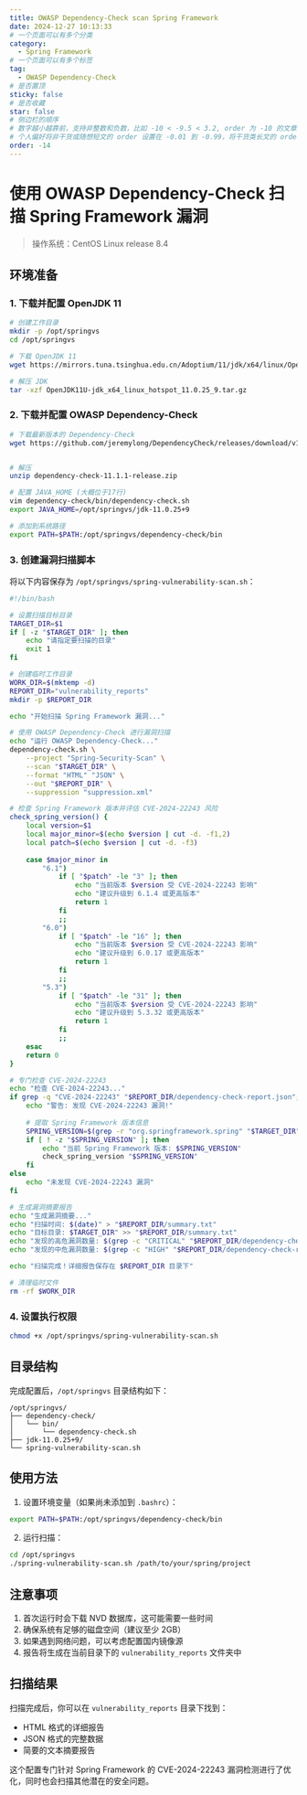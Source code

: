 ```yaml
---
title: OWASP Dependency-Check scan Spring Framework
date: 2024-12-27 10:13:33
# 一个页面可以有多个分类
category:
  - Spring Framework
# 一个页面可以有多个标签
tag:
  - OWASP Dependency-Check
# 是否置顶
sticky: false
# 是否收藏
star: false
# 侧边栏的顺序
# 数字越小越靠前，支持非整数和负数，比如 -10 < -9.5 < 3.2, order 为 -10 的文章会最靠上。
# 个人偏好将非干货或随想短文的 order 设置在 -0.01 到 -0.99，将干货类长文的 order 设置在 -1 到负无穷。每次新增文章都会在上一篇的基础上递减 order 值。
order: -14
---
```




# 使用 OWASP Dependency-Check 扫描 Spring Framework 漏洞
> 操作系统：CentOS Linux release 8.4

## 环境准备

### 1. 下载并配置 OpenJDK 11
```bash
# 创建工作目录
mkdir -p /opt/springvs
cd /opt/springvs

# 下载 OpenJDK 11
wget https://mirrors.tuna.tsinghua.edu.cn/Adoptium/11/jdk/x64/linux/OpenJDK11U-jdk_x64_linux_hotspot_11.0.25_9.tar.gz

# 解压 JDK
tar -xzf OpenJDK11U-jdk_x64_linux_hotspot_11.0.25_9.tar.gz
```

### 2. 下载并配置 OWASP Dependency-Check
```bash
# 下载最新版本的 Dependency-Check
wget https://github.com/jeremylong/DependencyCheck/releases/download/v11.1.1/dependency-check-11.1.1-release.zip


# 解压
unzip dependency-check-11.1.1-release.zip

# 配置 JAVA_HOME (大概位于17行)
vim dependency-check/bin/dependency-check.sh 
export JAVA_HOME=/opt/springvs/jdk-11.0.25+9

# 添加到系统路径
export PATH=$PATH:/opt/springvs/dependency-check/bin
```

### 3. 创建漏洞扫描脚本
将以下内容保存为 `/opt/springvs/spring-vulnerability-scan.sh`：

```bash
#!/bin/bash

# 设置扫描目标目录
TARGET_DIR=$1
if [ -z "$TARGET_DIR" ]; then
    echo "请指定要扫描的目录"
    exit 1
fi

# 创建临时工作目录
WORK_DIR=$(mktemp -d)
REPORT_DIR="vulnerability_reports"
mkdir -p $REPORT_DIR

echo "开始扫描 Spring Framework 漏洞..."

# 使用 OWASP Dependency-Check 进行漏洞扫描
echo "运行 OWASP Dependency-Check..."
dependency-check.sh \
    --project "Spring-Security-Scan" \
    --scan "$TARGET_DIR" \
    --format "HTML" "JSON" \
    --out "$REPORT_DIR" \
    --suppression "suppression.xml"

# 检查 Spring Framework 版本并评估 CVE-2024-22243 风险
check_spring_version() {
    local version=$1
    local major_minor=$(echo $version | cut -d. -f1,2)
    local patch=$(echo $version | cut -d. -f3)
    
    case $major_minor in
        "6.1")
            if [ "$patch" -le "3" ]; then
                echo "当前版本 $version 受 CVE-2024-22243 影响"
                echo "建议升级到 6.1.4 或更高版本"
                return 1
            fi
            ;;
        "6.0")
            if [ "$patch" -le "16" ]; then
                echo "当前版本 $version 受 CVE-2024-22243 影响"
                echo "建议升级到 6.0.17 或更高版本"
                return 1
            fi
            ;;
        "5.3")
            if [ "$patch" -le "31" ]; then
                echo "当前版本 $version 受 CVE-2024-22243 影响"
                echo "建议升级到 5.3.32 或更高版本"
                return 1
            fi
            ;;
    esac
    return 0
}

# 专门检查 CVE-2024-22243
echo "检查 CVE-2024-22243..."
if grep -q "CVE-2024-22243" "$REPORT_DIR/dependency-check-report.json"; then
    echo "警告: 发现 CVE-2024-22243 漏洞!"
    
    # 提取 Spring Framework 版本信息
    SPRING_VERSION=$(grep -r "org.springframework.spring" "$TARGET_DIR" | grep -o "[0-9]\+\.[0-9]\+\.[0-9]\+" | head -n 1)
    if [ ! -z "$SPRING_VERSION" ]; then
        echo "当前 Spring Framework 版本: $SPRING_VERSION"
        check_spring_version "$SPRING_VERSION"
    fi
else
    echo "未发现 CVE-2024-22243 漏洞"
fi

# 生成漏洞摘要报告
echo "生成漏洞摘要..."
echo "扫描时间: $(date)" > "$REPORT_DIR/summary.txt"
echo "目标目录: $TARGET_DIR" >> "$REPORT_DIR/summary.txt"
echo "发现的高危漏洞数量: $(grep -c "CRITICAL" "$REPORT_DIR/dependency-check-report.json")" >> "$REPORT_DIR/summary.txt"
echo "发现的中危漏洞数量: $(grep -c "HIGH" "$REPORT_DIR/dependency-check-report.json")" >> "$REPORT_DIR/summary.txt"

echo "扫描完成！详细报告保存在 $REPORT_DIR 目录下"

# 清理临时文件
rm -rf $WORK_DIR
```

### 4. 设置执行权限
```bash
chmod +x /opt/springvs/spring-vulnerability-scan.sh
```

## 目录结构
完成配置后，`/opt/springvs` 目录结构如下：
```
/opt/springvs/
├── dependency-check/
│   └── bin/
│       └── dependency-check.sh
├── jdk-11.0.25+9/
└── spring-vulnerability-scan.sh
```

## 使用方法

1. 设置环境变量（如果尚未添加到 `.bashrc`）：
```bash
export PATH=$PATH:/opt/springvs/dependency-check/bin
```

2. 运行扫描：
```bash
cd /opt/springvs
./spring-vulnerability-scan.sh /path/to/your/spring/project
```

## 注意事项

1. 首次运行时会下载 NVD 数据库，这可能需要一些时间
2. 确保系统有足够的磁盘空间（建议至少 2GB）
3. 如果遇到网络问题，可以考虑配置国内镜像源
4. 报告将生成在当前目录下的 `vulnerability_reports` 文件夹中

## 扫描结果
扫描完成后，你可以在 `vulnerability_reports` 目录下找到：
- HTML 格式的详细报告
- JSON 格式的完整数据
- 简要的文本摘要报告

这个配置专门针对 Spring Framework 的 CVE-2024-22243 漏洞检测进行了优化，同时也会扫描其他潜在的安全问题。